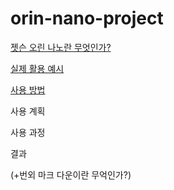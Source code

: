 # orin-nano-project
[젯슨 오린 나노란 무엇인가?](https://github.com/nsdg08/orin-nano-project/blob/main/%EC%A0%AF%EC%8A%A8%20%EC%98%A4%EB%A6%B0%20%EB%82%98%EB%85%B8%EB%9E%80%20%EB%AC%B4%EC%97%87%EC%9D%B8%EA%B0%80%3F.md)

[실제 활용 예시](https://github.com/nsdg08/orin-nano-project/blob/main/%EC%8B%A4%EC%A0%9C%20%EC%82%AC%EC%9A%A9%20%EC%98%88%EC%8B%9C.md)

[사용 방법](https://github.com/nsdg08/orin-nano-project/blob/main/%EC%82%AC%EC%9A%A9%20%EB%B0%A9%EB%B2%95.md)

사용 계획

사용 과정

결과


(+번외
마크 다운이란 무억인가?)

